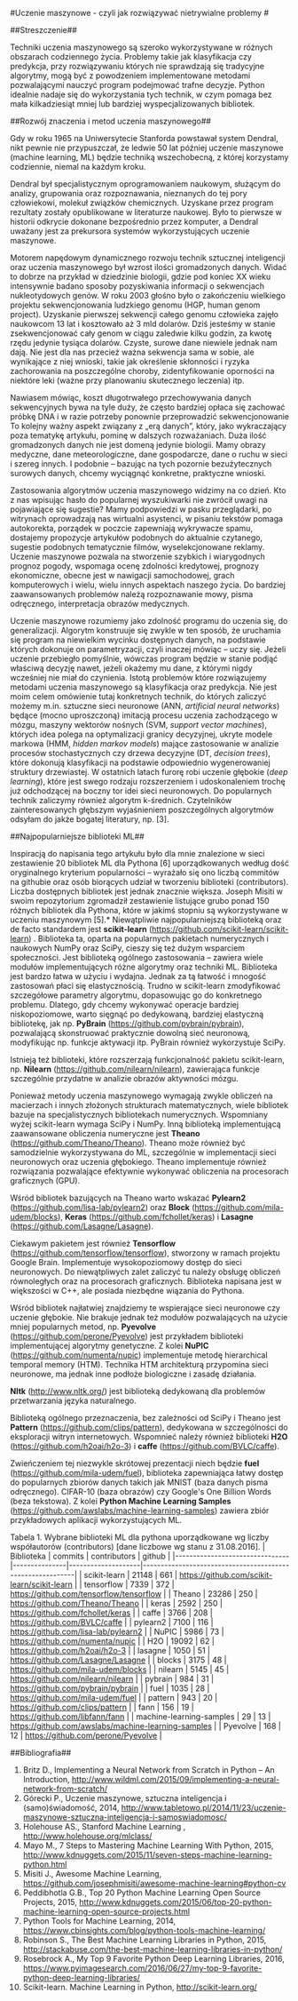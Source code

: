 #Uczenie maszynowe - czyli jak rozwiązywać nietrywialne problemy #

##Streszczenie##

Techniki uczenia maszynowego są szeroko wykorzystywane w różnych obszarach codziennego życia. Problemy takie jak klasyfikacja czy predykcja, przy rozwiązywaniu których nie sprawdzają się tradycyjne algorytmy, mogą być z powodzeniem implementowane metodami pozwalającymi nauczyć program podejmować trafne decyzje. Python idealnie nadaje się do wykorzystania tych technik, w czym pomaga bez mała kilkadziesiąt mniej lub bardziej wyspecjalizowanych bibliotek.

##Rozwój znaczenia i metod uczenia maszynowego##

Gdy w roku 1965 na Uniwersytecie Stanforda powstawał system Dendral, nikt pewnie nie przypuszczał, że ledwie 50 lat później uczenie maszynowe (machine learning, ML) będzie techniką wszechobecną, z której korzystamy codziennie, niemal na każdym kroku.

Dendral był specjalistycznym oprogramowaniem naukowym, służącym do analizy, grupowania oraz rozpoznawania, nieznanych do tej pory człowiekowi, molekuł związków chemicznych. Uzyskane przez program rezultaty zostały opublikowane w literaturze naukowej. Było to pierwsze w historii odkrycie dokonane bezpośrednio przez komputer, a Dendral uważany jest za prekursora systemów wykorzystujących uczenie maszynowe.

Motorem napędowym dynamicznego rozwoju technik sztucznej inteligencji oraz uczenia maszynowego był wzrost ilości gromadzonych danych. Widać to dobrze na przykład w dziedzinie biologii, gdzie pod koniec XX wieku intensywnie badano sposoby pozyskiwania informacji o sekwencjach nukleotydowych genów. W roku 2003 głośno było o zakończeniu wielkiego projektu sekwencjonowania ludzkiego genomu (HGP, human genom project). Uzyskanie pierwszej sekwencji całego genomu człowieka zajęło naukowcom 13 lat i kosztowało aż 3 mld dolarów. Dziś jesteśmy w stanie zsekwencjonować cały genom w ciągu zaledwie kilku godzin, za kwotę rzędu jedynie tysiąca dolarów. Czyste, surowe dane niewiele jednak nam dają. Nie jest dla nas przecież ważna sekwencja sama w sobie, ale wynikające z niej wnioski, takie jak określenie skłonności i ryzyka zachorowania na poszczególne choroby, zidentyfikowanie oporności na niektóre leki (ważne przy planowaniu skutecznego leczenia) itp.

Nawiasem mówiąc, koszt długotrwałego przechowywania danych sekwencyjnych bywa na tyle duży, że często bardziej opłaca się zachować próbkę DNA i w razie potrzeby ponownie przeprowadzić sekwencjonowanie  To kolejny ważny aspekt związany z „erą danych”, który, jako wykraczający poza tematykę artykułu, pominę w dalszych rozważaniach.
Duża ilość gromadzonych danych nie jest domeną jedynie biologii. Mamy obrazy medyczne, dane meteorologiczne, dane gospodarcze, dane o ruchu w sieci i szereg innych. I podobnie – bazując na tych pozornie bezużytecznych surowych danych, chcemy wyciągnąć konkretne, praktyczne wnioski.

Zastosowania algorytmów uczenia maszynowego widzimy na co dzień. Kto z nas wpisując hasło do popularnej wyszukiwarki nie zwrócił uwagi na pojawiające się sugestie? Mamy podpowiedzi w pasku przeglądarki, po witrynach oprowadzają nas wirtualni asystenci, w pisaniu tekstów pomaga autokorekta, porządek w poczcie zapewniają wykrywacze spamu, dostajemy propozycje artykułów podobnych do aktualnie czytanego, sugestie podobnych tematycznie filmów, wyselekcjonowane reklamy. Uczenie maszynowe pozwala na stworzenie szybkich i wiarygodnych prognoz pogody, wspomaga ocenę zdolności kredytowej, prognozy ekonomiczne, obecne jest w nawigacji samochodowej, grach komputerowych i wielu, wielu innych aspektach naszego życia. Do bardziej zaawansowanych problemów należą rozpoznawanie mowy, pisma odręcznego, interpretacja obrazów medycznych.

Uczenie maszynowe rozumiemy jako zdolność programu do uczenia się, do generalizacji. Algorytm konstruuje się zwykle w ten sposób, że uruchamia się program na niewielkim wycinku dostępnych danych, na podstawie których dokonuje on parametryzacji, czyli inaczej mówiąc – uczy się. Jeżeli uczenie przebiegło pomyślnie, wówczas program będzie w stanie podjąć właściwą decyzję nawet, jeżeli okażemy mu dane, z którymi nigdy wcześniej nie miał do czynienia.
Istotą problemów które rozwiązujemy metodami uczenia maszynowego są klasyfikacja oraz predykcja. Nie jest moim celem omówienie tutaj konkretnych technik, do których zaliczyć możemy m.in. sztuczne sieci neuronowe (ANN, *artificial neural networks*) będące (mocno uproszczoną) imitacją procesu uczenia zachodzącego w mózgu, maszyny wektorów nośnych (SVM, *support vector machines*), których idea polega na optymalizacji granicy decyzyjnej, ukryte modele markowa (HMM, *hidden markov models*) mające zastosowanie w analizie procesów stochastycznych czy drzewa decyzyjne (DT, *decision trees*), które dokonują klasyfikacji na podstawie odpowiednio wygenerowaniej struktury drzewiastej. W ostatnich latach furorę robi uczenie głębokie (*deep learning*), które jest swego rodzaju rozszerzeniem i udoskonaleniem trochę już odchodzącej na boczny tor idei sieci neuronowych. Do popularnych technik zaliczymy również algorytm k-średnich. Czytelników zainteresowanych głębszym wyjaśnieniem poszczególnych algorytmów odsyłam do jakże bogatej literatury, np. [3].

##Najpopularniejsze biblioteki ML##

Inspiracją do napisania tego artykułu było dla mnie znalezione w sieci zestawienie 20 bibliotek ML dla Pythona [6] uporządkowanych według dość oryginalnego kryterium popularności – wyrażało się ono liczbą commitów na githubie oraz osób biorących udział w tworzeniu biblioteki (contributors). Liczba dostępnych bibliotek jest jednak znacznie większa. Joseph Misiti w swoim repozytorium zgromadził zestawienie listujące grubo ponad 150 różnych bibliotek dla Pythona, które w jakimś stopniu są wykorzystywane w uczeniu maszynowym [5].*
Niewątpliwie najpopularniejszą biblioteką oraz de facto standardem jest **scikit-learn** (https://github.com/scikit-learn/scikit-learn) . Biblioteka ta, oparta na popularnych pakietach numerycznych i naukowych NumPy oraz SciPy, cieszy się też dużym wsparciem społeczności. Jest biblioteką ogólnego zastosowania – zawiera wiele modułów implementujących różne algorytmy oraz techniki ML. Biblioteka jest bardzo łatwa w użyciu i wydajna. Jednak za tą łatwość i mnogość zastosowań płaci się elastycznością. Trudno w scikit-learn zmodyfikować szczegółowe parametry algorytmu, dopasowując go do konkretnego problemu. Dlatego, gdy chcemy wykonywać operacje bardziej niskopoziomowe, warto sięgnąć po dedykowaną, bardziej elastyczną bibliotekę, jak np. **PyBrain** (https://github.com/pybrain/pybrain), pozwalającą skonstruować praktycznie dowolną sieć neuronową, modyfikując np. funkcje aktywacji itp. PyBrain również wykorzystuje SciPy.

Istnieją też biblioteki, które rozszerzają funkcjonalność pakietu scikit-learn, np. **Nilearn** (https://github.com/nilearn/nilearn), zawierająca funkcje szczególnie przydatne w analizie obrazów aktywności mózgu.

Ponieważ metody uczenia maszynowego wymagają zwykle obliczeń na macierzach i innych złożonych strukturach matematycznych, wiele bibliotek bazuje na specjalistycznych bibliotekach numerycznych. Wspomniany wyżej scikit-learn wymaga SciPy i NumPy. Inną biblioteką implementującą zaawansowane obliczenia numeryczne jest **Theano** (https://github.com/Theano/Theano). Theano może również być samodzielnie wykorzystywana do ML, szczególnie w implementacji sieci neuronowych oraz uczenia głębokiego. Theano implementuje również rozwiązania pozwalające efektywnie wykonywać obliczenia na procesorach graficznych (GPU).

Wśród bibliotek bazujących na Theano warto wskazać **Pylearn2** (https://github.com/lisa-lab/pylearn2) oraz **Block** (https://github.com/mila-udem/blocks), **Keras** (https://github.com/fchollet/keras) i **Lasagne** (https://github.com/Lasagne/Lasagne).

Ciekawym pakietem jest również **Tensorflow** (https://github.com/tensorflow/tensorflow), stworzony w ramach projektu Google Brain. Implementuje wysokopoziomowy dostęp do sieci neuronowych. Do niewątpliwych zalet zaliczyć tu należy obsługę obliczeń równoległych oraz na procesorach graficznych. Biblioteka napisana jest w większości w C++, ale posiada niezbędne wiązania do Pythona.

Wśród bibliotek najłatwiej znajdziemy te wspierające sieci neuronowe czy uczenie głębokie. Nie brakuje jednak też modułów pozwalających na użycie mniej popularnych metod, np. **Pyevolve** (https://github.com/perone/Pyevolve) jest przykładem biblioteki implementującej algorytmy genetyczne. Z kolei **NuPIC** (https://github.com/numenta/nupic) implementuje metodę hierarchical temporal memory (HTM). Technika HTM architekturą przypomina sieci neuronowe, ma jednak inne podłoże biologiczne i zasadę działania.

**Nltk** (http://www.nltk.org/) jest biblioteką dedykowaną dla problemów przetwarzania języka naturalnego.

Biblioteką ogólnego przeznaczenia, bez zależności od SciPy i Theano jest **Pattern** (https://github.com/clips/pattern), dedykowana w szczególności do eksploracji witryn internetowych. Wspomnieć należy również biblioteki **H2O** (https://github.com/h2oai/h2o-3)  i **caffe** (https://github.com/BVLC/caffe).

Zwieńczeniem tej niezwykle skrótowej prezentacji niech będzie **fuel** (https://github.com/mila-udem/fuel), biblioteka zapewniająca łatwy dostęp do popularnych zbiorów danych takich jak MNIST (baza danych pisma odręcznego). CIFAR-10 (baza obrazów) czy Google's One Billion Words (beza tekstowa). Z kolei **Python Machine Learning Samples** (https://github.com/awslabs/machine-learning-samples) zawiera zbiór przykładowych aplikacji wykorzystujących ML.

Tabela 1. Wybrane biblioteki ML dla pythona uporządkowane wg liczby współautorów (contributors) [dane liczbowe wg stanu z 31.08.2016].
|    Biblioteka                  |    commits    |    contributors    |    github                                                 |
|--------------------------------|---------------|--------------------|-----------------------------------------------------------|
|    scikit-learn                |    21148      |    661             |    https://github.com/scikit-learn/scikit-learn           |
|    tensorflow                  |    7339       |    372             |    https://github.com/tensorflow/tensorflow               |
|    Theano                      |    23286      |    250             |    https://github.com/Theano/Theano                       |
|    keras                       |    2592       |    250             |    https://github.com/fchollet/keras                      |
|    caffe                       |    3766       |    208             |    https://github.com/BVLC/caffe                          |
|    pylearn2                    |    7100       |    116             | https://github.com/lisa-lab/pylearn2                      |
|    NuPIC                       |    5986       |    73              | https://github.com/numenta/nupic                          |
|    H2O                         |    19092      |    62              | https://github.com/h2oai/h2o-3                            |
|    lasagne                     |    1050       |    51              |    https://github.com/Lasagne/Lasagne                     |
|    blocks                      |    3175       |    48              |    https://github.com/mila-udem/blocks                    |
|    nilearn                     |    5145       |    45              |    https://github.com/nilearn/nilearn                     |
|    pybrain                     |    984        |    31              | https://github.com/pybrain/pybrain                        |
|    fuel                        |    1035       |    28              |    https://github.com/mila-udem/fuel                      |
|    pattern                     |    943        |    20              | https://github.com/clips/pattern                          |
|    fann                        |    156        |    19              |    https://github.com/libfann/fann                        |
|    machine-learning-samples    |    29         |    13              |    https://github.com/awslabs/machine-learning-samples    |
|    Pyevolve                    |    168        |    12              |    https://github.com/perone/Pyevolve                     |


##Bibliografia##

1.	Britz D., Implementing a Neural Network from Scratch in Python – An Introduction, http://www.wildml.com/2015/09/implementing-a-neural-network-from-scratch/
2.	Górecki P., Uczenie maszynowe, sztuczna inteligencja i (samo)świadomość, 2014,  http://www.tabletowo.pl/2014/11/23/uczenie-maszynowe-sztuczna-inteligencja-i-samoswiadomosc/
3.	Holehouse AS., Stanford Machine Learning , http://www.holehouse.org/mlclass/
4.	Mayo M., 7 Steps to Mastering Machine Learning With Python, 2015, http://www.kdnuggets.com/2015/11/seven-steps-machine-learning-python.html
5.	Misiti J., Awesome Machine Learning, https://github.com/josephmisiti/awesome-machine-learning#python-cv
6.	Peddibhotla G.B., Top 20 Python Machine Learning Open Source Projects, 2015, http://www.kdnuggets.com/2015/06/top-20-python-machine-learning-open-source-projects.html
7.	Python Tools for Machine Learning, 2014, https://www.cbinsights.com/blog/python-tools-machine-learning/
8.	Robinson S., The Best Machine Learning Libraries in Python, 2015, http://stackabuse.com/the-best-machine-learning-libraries-in-python/
9.	Rosebrock A., My Top 9 Favorite Python Deep Learning Libraries, 2016, https://www.pyimagesearch.com/2016/06/27/my-top-9-favorite-python-deep-learning-libraries/
10.	Scikit-learn. Machine Learning in Python, http://scikit-learn.org/
